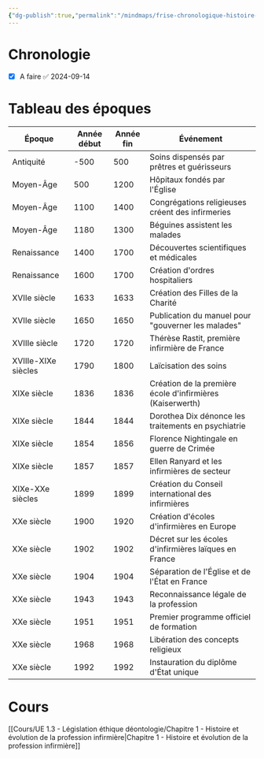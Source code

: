 ```yaml
---
{"dg-publish":true,"permalink":"/mindmaps/frise-chronologique-histoire-de-la-profession-infirmiere/","tags":["frise","#UE31"],"noteIcon":""}
---
```



# Chronologie
- [x] A faire ✅ 2024-09-14

# Tableau des époques
| Époque              | Année début | Année fin | Événement                                                 |
| ------------------- | ----------- | --------- | --------------------------------------------------------- |
| Antiquité           | -500        | 500       | Soins dispensés par prêtres et guérisseurs                |
| Moyen-Âge           | 500         | 1200      | Hôpitaux fondés par l'Église                              |
| Moyen-Âge           | 1100        | 1400      | Congrégations religieuses créent des infirmeries          |
| Moyen-Âge           | 1180        | 1300      | Béguines assistent les malades                            |
| Renaissance         | 1400        | 1700      | Découvertes scientifiques et médicales                    |
| Renaissance         | 1600        | 1700      | Création d'ordres hospitaliers                            |
| XVIIe siècle        | 1633        | 1633      | Création des Filles de la Charité                         |
| XVIIe siècle        | 1650        | 1650      | Publication du manuel pour "gouverner les malades"        |
| XVIIIe siècle       | 1720        | 1720      | Thérèse Rastit, première infirmière de France             |
| XVIIIe-XIXe siècles | 1790        | 1800      | Laïcisation des soins                                     |
| XIXe siècle         | 1836        | 1836      | Création de la première école d'infirmières (Kaiserwerth) |
| XIXe siècle         | 1844        | 1844      | Dorothea Dix dénonce les traitements en psychiatrie       |
| XIXe siècle         | 1854        | 1856      | Florence Nightingale en guerre de Crimée                  |
| XIXe siècle         | 1857        | 1857      | Ellen Ranyard et les infirmières de secteur               |
| XIXe-XXe siècles    | 1899        | 1899      | Création du Conseil international des infirmières         |
| XXe siècle          | 1900        | 1920      | Création d'écoles d'infirmières en Europe                 |
| XXe siècle          | 1902        | 1902      | Décret sur les écoles d'infirmières laïques en France     |
| XXe siècle          | 1904        | 1904      | Séparation de l'Église et de l'État en France             |
| XXe siècle          | 1943        | 1943      | Reconnaissance légale de la profession                    |
| XXe siècle          | 1951        | 1951      | Premier programme officiel de formation                   |
| XXe siècle          | 1968        | 1968      | Libération des concepts religieux                         |
| XXe siècle          | 1992        | 1992      | Instauration du diplôme d'État unique                     |
# Cours
[[Cours/UE 1.3 - Législation éthique déontologie/Chapitre 1 - Histoire et évolution de la profession infirmière\|Chapitre 1 - Histoire et évolution de la profession infirmière]]
